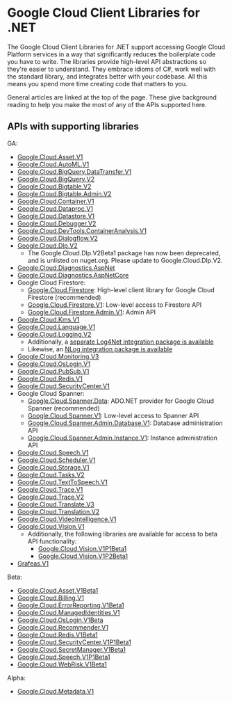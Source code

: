 # Google Cloud Client Libraries for .NET

The Google Cloud Client Libraries for .NET support accessing Google
Cloud Platform services in a way that significantly reduces the
boilerplate code you have to write. The libraries provide high-level
API abstractions so they're easier to understand. They embrace
idioms of C#, work well with the standard library, and integrates
better with your codebase. All this means you spend more time
creating code that matters to you.

General articles are linked at the top of the page. These give
background reading to help you make the most of any of the APIs
supported here.

## APIs with supporting libraries

GA:

- [Google.Cloud.Asset.V1](Google.Cloud.Asset.V1/index.html)
- [Google.Cloud.AutoML.V1](Google.Cloud.AutoML.V1/index.html)
- [Google.Cloud.BigQuery.DataTransfer.V1](Google.Cloud.BigQuery.DataTransfer.V1/index.html)
- [Google.Cloud.BigQuery.V2](Google.Cloud.BigQuery.V2/index.html)
- [Google.Cloud.Bigtable.V2](Google.Cloud.Bigtable.V2/index.html)
- [Google.Cloud.Bigtable.Admin.V2](Google.Cloud.Bigtable.Admin.V2/index.html)
- [Google.Cloud.Container.V1](Google.Cloud.Container.V1/index.html)
- [Google.Cloud.Dataproc.V1](Google.Cloud.Dataproc.V1/index.html)
- [Google.Cloud.Datastore.V1](Google.Cloud.Datastore.V1/index.html)
- [Google.Cloud.Debugger.V2](Google.Cloud.Debugger.V2/index.html)
- [Google.Cloud.DevTools.ContainerAnalysis.V1](Google.Cloud.DevTools.ContainerAnalysis.V1/index.html)
- [Google.Cloud.Dialogflow.V2](Google.Cloud.Dialogflow.V2/index.html)
- [Google.Cloud.Dlp.V2](Google.Cloud.Dlp.V2/index.html)
  - The Google.Cloud.Dlp.V2Beta1 package has now been deprecated, and is unlisted on nuget.org.
    Please update to Google.Cloud.Dlp.V2.
- [Google.Cloud.Diagnostics.AspNet](Google.Cloud.Diagnostics.AspNet/index.html)
- [Google.Cloud.Diagnostics.AspNetCore](Google.Cloud.Diagnostics.AspNetCore/index.html)
- Google Cloud Firestore:
  - [Google.Cloud.Firestore](Google.Cloud.Firestore/index.html): High-level client library for Google Cloud Firestore (recommended)
  - [Google.Cloud.Firestore.V1](Google.Cloud.Firestore.V1/index.html): Low-level access to Firestore API
  - [Google.Cloud.Firestore.Admin.V1](Google.Cloud.Firestore.Admin.V1/index.html): Admin API
- [Google.Cloud.Kms.V1](Google.Cloud.Kms.V1/index.html)
- [Google.Cloud.Language.V1](Google.Cloud.Language.V1/index.html)
- [Google.Cloud.Logging.V2](Google.Cloud.Logging.V2/index.html)
  - Additionally, a [separate Log4Net integration package is available](Google.Cloud.Logging.Log4Net/index.html)
  - Likewise, an [NLog integration package is available](Google.Cloud.Logging.NLog/index.html)
- [Google.Cloud.Monitoring.V3](Google.Cloud.Monitoring.V3/index.html)
- [Google.Cloud.OsLogin.V1](Google.Cloud.OsLogin.V1/index.html)
- [Google.Cloud.PubSub.V1](Google.Cloud.PubSub.V1/index.html)
- [Google.Cloud.Redis.V1](Google.Cloud.Redis.V1/index.html)
- [Google.Cloud.SecurityCenter.V1](Google.Cloud.SecurityCenter.V1/index.html)
- Google Cloud Spanner:
  - [Google.Cloud.Spanner.Data](Google.Cloud.Spanner.Data/index.html): ADO.NET provider for Google Cloud Spanner (recommended)
  - [Google.Cloud.Spanner.V1](Google.Cloud.Spanner.V1/index.html): Low-level access to Spanner API
  - [Google.Cloud.Spanner.Admin.Database.V1](Google.Cloud.Spanner.Admin.Database.V1/index.html): Database administration API
  - [Google.Cloud.Spanner.Admin.Instance.V1](Google.Cloud.Spanner.Admin.Instance.V1/index.html): Instance administration API
- [Google.Cloud.Speech.V1](Google.Cloud.Speech.V1/index.html)
- [Google.Cloud.Scheduler.V1](Google.Cloud.Scheduler.V1/index.html)
- [Google.Cloud.Storage.V1](Google.Cloud.Storage.V1/index.html)
- [Google.Cloud.Tasks.V2](Google.Cloud.Tasks.V2/index.html)
- [Google.Cloud.TextToSpeech.V1](Google.Cloud.TextToSpeech.V1/index.html)
- [Google.Cloud.Trace.V1](Google.Cloud.Trace.V1/index.html)
- [Google.Cloud.Trace.V2](Google.Cloud.Trace.V2/index.html)
- [Google.Cloud.Translate.V3](Google.Cloud.Translate.V3/index.html)
- [Google.Cloud.Translation.V2](Google.Cloud.Translation.V2/index.html)
- [Google.Cloud.VideoIntelligence.V1](Google.Cloud.VideoIntelligence.V1/index.html)
- [Google.Cloud.Vision.V1](Google.Cloud.Vision.V1/index.html)
  - Additionally, the following libraries are available for access to beta API functionality:
    - [Google.Cloud.Vision.V1P1Beta1](Google.Cloud.Vision.V1P1Beta1/index.html)
    - [Google.Cloud.Vision.V1P2Beta1](Google.Cloud.Vision.V1P2Beta1/index.html)
- [Grafeas.V1](Grafeas.V1/index.html)

Beta:

- [Google.Cloud.Asset.V1Beta1](Google.Cloud.Asset.V1Beta1/index.html)
- [Google.Cloud.Billing.V1](Google.Cloud.Billing.V1/index.html)
- [Google.Cloud.ErrorReporting.V1Beta1](Google.Cloud.ErrorReporting.V1Beta1/index.html)
- [Google.Cloud.ManagedIdentities.V1](Google.Cloud.ManagedIdentities.V1/index.html)
- [Google.Cloud.OsLogin.V1Beta](Google.Cloud.OsLogin.V1Beta/index.html)
- [Google.Cloud.Recommender.V1](Google.Cloud.Recommender.V1/index.html)
- [Google.Cloud.Redis.V1Beta1](Google.Cloud.Redis.V1Beta1/index.html)
- [Google.Cloud.SecurityCenter.V1P1Beta1](Google.Cloud.SecurityCenter.V1P1Beta1/index.html)
- [Google.Cloud.SecretManager.V1Beta1](Google.Cloud.SecretManager.V1Beta1/index.html)
- [Google.Cloud.Speech.V1P1Beta1](Google.Cloud.Speech.V1P1Beta1/index.html)
- [Google.Cloud.WebRisk.V1Beta1](Google.Cloud.WebRisk.V1Beta1/index.html)

Alpha:

- [Google.Cloud.Metadata.V1](Google.Cloud.Metadata.V1/index.html)
